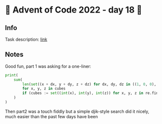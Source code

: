 # 🎄 Advent of Code 2022 - day 18 🎄

## Info

Task description: [link](https://adventofcode.com/2022/day/18)

## Notes
Good fun, part 1 was asking for a one-liner:
```python
print(
    sum(
        len(set((x + dx, y + dy, z + dz) for dx, dy, dz in ((1, 0, 0), (-1, 0, 0), (0, 1, 0), (0, -1, 0), (0, 0, 1), (0, 0, -1))) - cubes)
        for x, y, z in cubes
        if (cubes := set((int(x), int(y), int(z)) for x, y, z in re.findall(r"(\d+),(\d+),(\d+)", open("./src/day18/input.txt").read())))
    )
)
```


Then part2 was a touch fiddly but a simple djik-style search did it nicely, much easier than the past few days have been